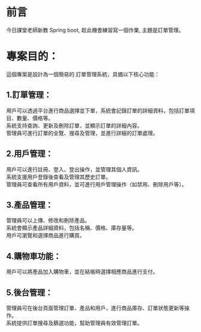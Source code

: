 # 前言
今日課堂老師新教 Spring boot, 趁此機會練習寫一個作業, 主題是訂單管理。<br>

# 專案目的：
這個專案是設計為一個簡易的 訂單管理系統，具備以下核心功能：<br>
## 1.訂單管理：
用戶可以透過平台進行商品選擇並下單，系統會記錄訂單的詳細資料，包括訂單項目、數量、價格等。<br>
系統支持查詢、更新及刪除訂單，並顯示訂單的詳細內容。<br>
管理員可進行訂單的全覽、搜尋及管理，並進行詳細的訂單處理。<br>

## 2.用戶管理：
用戶可以進行註冊、登入、登出操作，並管理其個人資訊。<br>
系統支援用戶登錄後查看及管理其歷史訂單。<br>
管理員可查看所有用戶資料，並可進行用戶管理操作（如禁用、刪除用戶等）。<br>

## 3.產品管理：
管理員可以上傳、修改和刪除產品。<br>
系統會顯示產品詳細資料，包括名稱、價格、庫存量等。<br>
用戶可瀏覽和選擇商品進行購買。<br>

## 4.購物車功能：
用戶可以將產品加入購物車，並在結帳時選擇相應商品進行支付。<br>

## 5.後台管理：
管理員可在後台頁面管理訂單、產品和用戶，進行商品庫存、訂單狀態更新等操作。<br>
系統提供訂單搜尋及篩選功能，幫助管理員有效管理訂單。<br>


